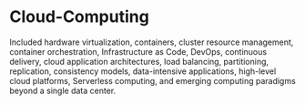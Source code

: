 # Cloud-Computing
Included hardware virtualization, containers, cluster resource management, container orchestration, Infrastructure as Code, DevOps, continuous delivery, cloud application architectures, load balancing, partitioning, replication, consistency models, data-intensive applications, high-level cloud platforms, Serverless computing, and emerging computing paradigms beyond a single data center.
